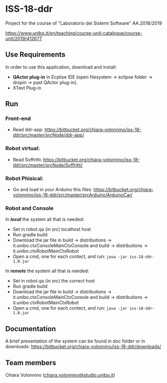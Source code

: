 # ISS-18-ddr
Project for the course of "Laboratorio dei Sistemi Software" AA.2018/2019

https://www.unibo.it/en/teaching/course-unit-catalogue/course-unit/2019/412677

## Use Requirements

In order to use this application, download and install:
* **QActor plug-in** in Ecplise IDE (open filesystem -> eclipse folder -> dropin -> past QActor plug-in).
* XText Plug-in

## Run

### Front-end
* Read ddr-app: https://bitbucket.org/chiara-volonnino/iss-18-ddr/src/master/srcNode/ddr-app/

### Robot virtual:
* Read Soffritti: https://bitbucket.org/chiara-volonnino/iss-18-ddr/src/master/srcNode/Soffritti/

### Robot Phisical: 
* Go and load in your Arduino this files: https://bitbucket.org/chiara-volonnino/iss-18-ddr/src/master/srcArduino/ArduinoCar/

### Robot and Console

In ***local*** the system all that is needed: 


* Set in robot.qa (in src) localhost host
* Run gradle build
* Download the jar file in build -> distributions -> it.unibo.ctxConsoleMainCtxConsole and build -> distributions -> it.unibo.ctxRobotMainCtxRobot
* Open a cmd, one for each contect, and run: 
`
	java -jar iss-18-ddr-1.0.jar
`

In ***remote*** the system all that is needed: 


* Set in robot.qa (in src) the correct host
* Run gradle build
* Download the jar file in build -> distributions -> it.unibo.ctxConsoleMainCtxConsole and build -> distributions -> it.unibo.ctxRobotMainCtxRobot
* Open a cmd, one for each contect, and run: 
`
	java -jar iss-18-ddr-1.0.jar
`

## Documentation
A brief presentation of the system can be found in doc folder or in downloads: 
https://bitbucket.org/chiara-volonnino/iss-18-ddr/downloads/

## Team members
Chiara Volonnino (chiara.volonnino@studio.unibo.it)  
